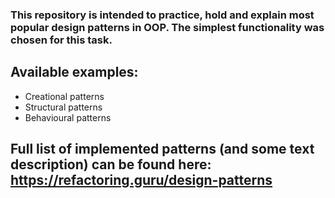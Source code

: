 ### This repository is intended to practice, hold and explain most popular design patterns in OOP. The simplest functionality was chosen for this task.

## Available examples:
- Creational patterns
- Structural patterns
- Behavioural patterns

## Full list of implemented patterns (and some text description) can be found here: https://refactoring.guru/design-patterns
